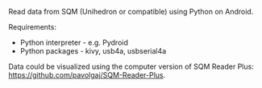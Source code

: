 Read data from SQM (Unihedron or compatible) using Python on Android.

Requirements:

* Python interpreter - e.g. Pydroid
* Python packages - kivy, usb4a, usbserial4a

Data could be visualized using the computer version of SQM Reader Plus: https://github.com/pavolgaj/SQM-Reader-Plus.

